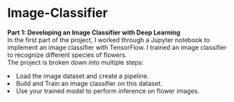 # Image-Classifier


<b> Part 1: Developing an Image Classifier with Deep Learning </b> </br>
In the first part of the project, I worked through a Jupyter notebook to implement an image classifier with TensorFlow. I trained an image classifier to recognize different species of flowers.</br>
The project is broken down into multiple steps:
<li>Load the image dataset and create a pipeline.</li>
<li>Build and Train an image classifier on this dataset.</li>
<li>Use your trained model to perform inference on flower images.</li>



